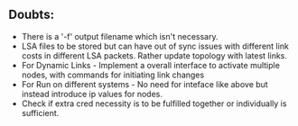 ## Doubts:

* There is a '-f' output filename which isn't necessary.
* LSA files to be stored but can have out of sync issues with different link costs in different LSA packets. Rather update topology with latest links.
* For Dynamic Links - Implement a overall interface to activate multiple nodes, with commands for initiating link changes
* For Run on different systems - No need for inteface like above but instead introduce ip values for nodes. 
* Check if extra cred necessity is to be fulfilled together or individually is sufficient.

